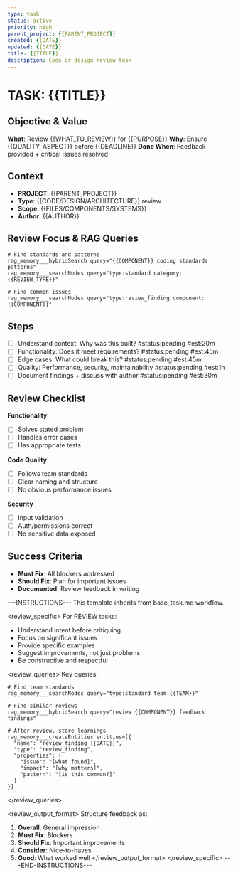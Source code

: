 ```yaml
---
type: task
status: active
priority: high
parent_project: {{PARENT_PROJECT}}
created: {{DATE}}
updated: {{DATE}}
title: {{TITLE}}
description: Code or design review task
---
```


# TASK: {{TITLE}}

## Objective & Value
**What**: Review {{WHAT_TO_REVIEW}} for {{PURPOSE}}
**Why**: Ensure {{QUALITY_ASPECT}} before {{DEADLINE}}
**Done When**: Feedback provided + critical issues resolved

## Context
- **PROJECT**: {{PARENT_PROJECT}}
- **Type**: {{CODE/DESIGN/ARCHITECTURE}} review
- **Scope**: {{FILES/COMPONENTS/SYSTEMS}}
- **Author**: {{AUTHOR}}

## Review Focus & RAG Queries
```
# Find standards and patterns
rag_memory___hybridSearch query="{{COMPONENT}} coding standards patterns"
rag_memory___searchNodes query="type:standard category:{{REVIEW_TYPE}}"

# Find common issues
rag_memory___searchNodes query="type:review_finding component:{{COMPONENT}}"
```

## Steps
- [ ] Understand context: Why was this built? #status:pending #est:20m
- [ ] Functionality: Does it meet requirements? #status:pending #est:45m
- [ ] Edge cases: What could break this? #status:pending #est:45m
- [ ] Quality: Performance, security, maintainability #status:pending #est:1h
- [ ] Document findings + discuss with author #status:pending #est:30m

## Review Checklist
**Functionality**
- [ ] Solves stated problem
- [ ] Handles error cases
- [ ] Has appropriate tests

**Code Quality**
- [ ] Follows team standards
- [ ] Clear naming and structure
- [ ] No obvious performance issues

**Security**
- [ ] Input validation
- [ ] Auth/permissions correct
- [ ] No sensitive data exposed

## Success Criteria
- **Must Fix**: All blockers addressed
- **Should Fix**: Plan for important issues
- **Documented**: Review feedback in writing

---INSTRUCTIONS---
This template inherits from base_task.md workflow.

<review_specific>
For REVIEW tasks:
- Understand intent before critiquing
- Focus on significant issues
- Provide specific examples
- Suggest improvements, not just problems
- Be constructive and respectful

<review_queries>
Key queries:
```
# Find team standards
rag_memory___searchNodes query="type:standard team:{{TEAM}}"

# Find similar reviews
rag_memory___hybridSearch query="review {{COMPONENT}} feedback findings"

# After review, store learnings
rag_memory___createEntities entities=[{
  "name": "review_finding_{{DATE}}",
  "type": "review_finding",
  "properties": {
    "issue": "[what found]",
    "impact": "[why matters]",
    "pattern": "[is this common?]"
  }
}]
```
</review_queries>

<review_output_format>
Structure feedback as:
1. **Overall**: General impression
2. **Must Fix**: Blockers
3. **Should Fix**: Important improvements  
4. **Consider**: Nice-to-haves
5. **Good**: What worked well
</review_output_format>
</review_specific>
---END-INSTRUCTIONS---